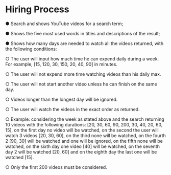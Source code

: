# Hiring Process


● Search and shows YouTube videos for a search term;

● Shows the five most used words in titles and descriptions of the result;

● Shows how many days are needed to watch all the vídeos returned, with the following
conditions:

 ○ The user will input how much time he can expend daily during a week. For
 example, [15, 120, 30, 150, 20, 40, 90] in minutes.
 
 ○ The user will not expend more time watching videos than his daily max.
 
 ○ The user will not start another video unless he can finish on the same day.
 
 ○ Videos longer than the longest day will be ignored.
 
 ○ The user will watch the videos in the exact order as returned.
 
 ○ Example: considering the week as stated above and the search returning 10
 videos with the following durations: [20, 30, 60, 90, 200, 30, 40, 20, 60, 15], on
 the first day no video will be watched, on the second the user will watch 3 videos
 [20, 30, 60], on the third none will be watched, on the fourth 2 [90, 30] will be
 watched and one will be ignored, on the fifth none will be watched, on the sixth
 day one video [40] will be watched, on the seventh day 2 will be watched [20, 60]
 and on the eighth day the last one will be watched [15].
 
 ○ Only the first 200 videos must be considered.
